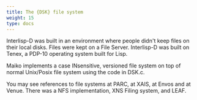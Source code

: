 ```yaml
---
title: The {DSK} file system
weight: 15
type: docs
---
```


Interlisp-D was built in an environment where people didn't keep files on their local disks. Files were kept on a File Server.
Interlisp-D was built on Tenex, a PDP-10 operating system built for Lisp.

Maiko implements a case INsensitive, versioned file system on top of normal Unix/Posix file system using the code in DSK.c.

You may see references to file systems at PARC, at XAIS, at Envos and at Venue. There was a NFS implementation, XNS Filing system, and LEAF.


